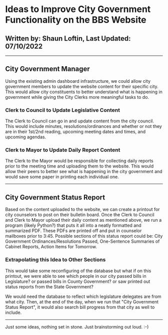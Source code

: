 # Ideas to Improve City Government Functionality on the BBS Website
## Written by: Shaun Loftin, Last Updated: 07/10/2022

***

## City Government Manager
Using the existing admin dashboard infrastructure, we could allow city government members to update the website content for their specific city. This would allow city constituents to better understand what is happening in government while giving the City Clerks more meaningful tasks to do.

### Clerk to Council to Update Legislative Content
The Clerk to Council can go in and update content from the city council. This would include minutes, resolutions/ordinances and whether or not they are in their 1st/2nd reading, upcoming meeting dates and times, and upcoming agendas.

### Clerk to Mayor to Update Daily Report Content
The Clerk to the Mayor would be responsible for collecting daily reports prior to the meeting time and uploading them to the website. This would allow their peers to better see what is happening in the city government and would save some paper in printing each individual one.

***

## City Government Status Report
Based on the content uploaded to the website, we can create a printout for city counselors to post on their bulletin board. Once the Clerk to Council and Clerk to Mayor upload their daily content as mentioned above, we run a program (likely Python?) that puts it all into a neatly formatted and summarized PDF. These PDFs are printed off and put in counselor mailboxes prior to 3:45. Possible sections of this status report could be: City Government Ordinances/Resolutions Passed, One-Sentence Summaries of Cabinet Reports, Action Items for Tomorrow.

### Extrapolating this Idea to Other Sections
This would take some reconfiguring of the database but what if on this printout, we were able to see which people in our city passed bills in Legislature? or passed bills in County Government? or saw printed out status reports from the State Government?

We would need the database to reflect which legislature delegates are from what city. Then, at the end of the day, when we run that "City Government Status Report", it would also search bill progress from that city as well to include.

***

Just some ideas, nothing set in stone. Just brainstorming out loud. :-)